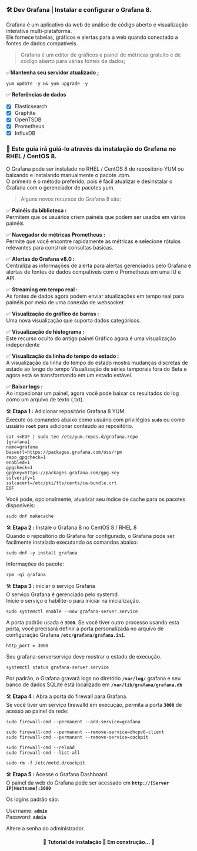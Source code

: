 ### 🛠 Dev Grafana | Instalar e configurar o Grafana 8. 

Grafana é um aplicativo da web de análise de código aberto e visualização interativa multi-plataforma. <br>
Ele fornece tabelas, gráficos e alertas para a web quando conectado a fontes de dados compatíveis.

> Grafana é um editor de gráficos e painel de métricas gratuito e de código aberto para várias fontes de dados;

✅**Mantenha seu servidor atualizado ;**

```Atualização
yum update -y && yum upgrade -y
```

✅ **Referências de dados**

- [x] Elasticsearch
- [x] Graphite
- [x] OpenTSDB
- [x] Prometheus
- [x] InfluxDB

### 🎲 **Este guia irá guiá-lo através da instalação do Grafana no RHEL / CentOS 8.**

O Grafana pode ser instalado no RHEL / CentOS 8 do repositório YUM ou baixando e instalando manualmente o pacote .rpm.  
O primeiro é o método preferido, pois é fácil atualizar e desinstalar o Grafana com o gerenciador de pacotes yum.

> Alguns novos recursos do Grafana 8 são:

✅ **Painéis da biblioteca :**  
Permitem que os usuários criem painéis que podem ser usados em vários painéis

✅ **Navegador de métricas Prometheus :**  
Permite que você encontre rapidamente as métricas e selecione rótulos relevantes para construir consultas básicas.

✅ **Alertas do Grafana v8.0 :**  
Centraliza as informações de alerta para alertas gerenciados pelo Grafana e alertas de fontes de dados compatíveis 
com o Prometheus em uma IU e API.

✅ **Streaming em tempo real :**  
As fontes de dados agora podem enviar atualizações em tempo real para painéis por meio de uma conexão de websocket

✅ **Visualização do gráfico de barras :**  
Uma nova visualização que suporta dados categóricos.

✅ **Visualização de histograma :**  
Este recurso oculto do antigo painel Gráfico agora é uma visualização independente

✅ **Visualização da linha do tempo do estado :**  
A visualização da linha do tempo do estado mostra mudanças discretas de estado ao longo do tempo
Visualização de séries temporais fora do Beta e agora está se transformando em um estado estável.

✅ **Baixar logs :**  
Ao inspecionar um painel, agora você pode baixar os resultados do log como um arquivo de texto (.txt).


🛠 **Etapa 1 :** Adicionar repositório Grafana 8 YUM  
Execute os comandos abaixo como usuário com privilégios **`sudo`** ou como usuário **`root`** para adicionar conteúdo ao repositório.

```cat
cat <<EOF | sudo tee /etc/yum.repos.d/grafana.repo
[grafana]
name=grafana
baseurl=https://packages.grafana.com/oss/rpm
repo_gpgcheck=1
enabled=1
gpgcheck=1
gpgkey=https://packages.grafana.com/gpg.key
sslverify=1
sslcacert=/etc/pki/tls/certs/ca-bundle.crt
EOF
```

Você pode, opcionalmente, atualizar seu índice de cache para os pacotes disponíveis:

```
sudo dnf makecache
```


🛠 **Etapa 2 :** Instale o Grafana 8 no CentOS 8 / RHEL 8  
Quando o repositório do Grafana for configurado, o Grafana pode ser facilmente instalado executando os comandos abaixo:

```install
sudo dnf -y install grafana
```

Informações do pacote:

```info
rpm -qi grafana
```

🛠 **Etapa 3 :** iniciar o serviço Grafana  
O serviço Grafana é gerenciado pelo systemd.  
Inicie o serviço e habilite-o para iniciar na inicialização.

```service
sudo systemctl enable --now grafana-server.service
```

A porta padrão usada é **`3000`**. 
Se você tiver outro processo usando esta porta, você precisará definir a porta personalizada no arquivo de 
configuração Grafana **`/etc/grafana/grafana.ini`**.

`http_port = 3000`

Seu grafana-serverserviço deve mostrar o estado de execução.

```service
systemctl status grafana-server.service
```

Por padrão, o Grafana gravará logs no  diretório **`/var/log/`** 
grafana e seu banco de dados SQLite está localizado em **`/var/lib/grafana/grafana.db`**


🛠 **Etapa 4 :** Abra a porta do firewall para Grafana.</br>
Se você tiver um serviço firewalld em execução, permita a porta **`3000`** de acesso ao painel da rede:

```
sudo firewall-cmd --permanent --add-service=grafana

sudo firewall-cmd --permanent --remove-service=dhcpv6-client
sudo firewall-cmd --permanent --remove-service=cockpit

sudo firewall-cmd --reload
sudo firewall-cmd --list-all 
```
```cockipt
sudo rm -f /etc/motd.d/cockpit
```
🛠 **Etapa 5 :** Acesse o Grafana Dashboard.  
O painel da web do Grafana pode ser acessado em **`http://[Server IP|Hostname]:3000`** 

Os logins padrão são:

Username: **`admin`**  
Password: **`admin`**

Altere a senha do administrador.

<h4 align="center"> 
	🚧 Tutorial de instalação 🚀 Em construção...  🚧	
</h4>
